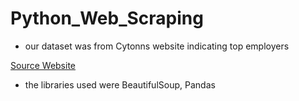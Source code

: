# Python_Web_Scraping

- our dataset was from Cytonns website indicating top employers

[Source Website](https://cytonn.com/blog/article/cytonn-top-employer)

- the libraries used were BeautifulSoup, Pandas
